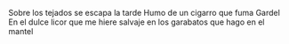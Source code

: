 Sobre los tejados se escapa la tarde
Humo de un cigarro que fuma Gardel
En el dulce licor que me hiere salvaje
en los garabatos que hago en el mantel
